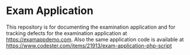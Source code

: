 # Exam Application
This repository is for documenting the examination application and for tracking defects for the examination application at https://examappdemo.com. Also the same application code is available at https://www.codester.com/items/21913/exam-application-php-script



